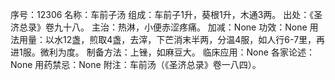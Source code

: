 序号：12306
名称：车前子汤
组成：车前子1升，葵根1升，木通3两。
出处：《圣济总录》卷九十八。
主治：热淋，小便赤涩疼痛。
加减：None
功效：None
用法用量：以水12盏，煎取4盏，去滓，下芒消末半两，分温4服，如人行6-7里，再进1服。微利为度。
制备方法：上锉，如麻豆大。
临床应用：None
各家论述：None
用药禁忌：None
附注：车前汤（《圣济总录》卷一八四）。

